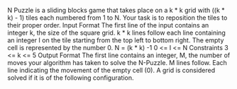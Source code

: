 N Puzzle is a sliding blocks game that takes place on a k * k grid with ((k * k) - 1) tiles each numbered from 1 to N. Your task is to reposition the tiles to their proper order.
Input Format
The first line of the input contains an integer k, the size of the square grid. k * k lines follow each line containing an integer I on the tile starting from the top left to bottom right. The empty cell is represented by the number 0.
N = (k * k) -1 0 <= I <= N
Constraints
3 <= k <= 5
Output Format
The first line contains an integer, M, the number of moves your algorithm has taken to solve the N-Puzzle. M lines follow. Each line indicating the movement of the empty cell (0).
A grid is considered solved if it is of the following configuration.
